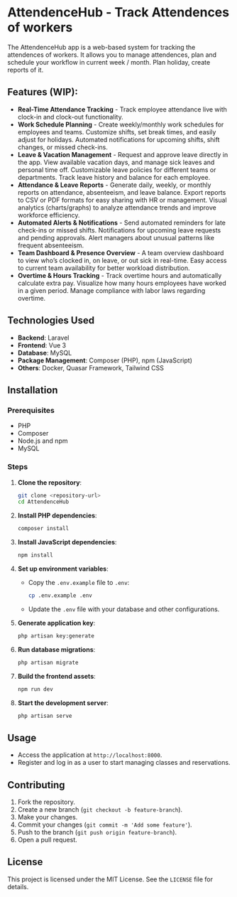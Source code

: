 # AttendenceHub - Track Attendences of workers

The AttendenceHub app is a web-based system for tracking the attendences of workers. It allows you to manage attendences, plan and schedule your workflow in current week / month. Plan holiday, create reports of it.

## Features (WIP):
- **Real-Time Attendance Tracking** - Track employee attendance live with clock-in and clock-out functionality.
- **Work Schedule Planning** - Create weekly/monthly work schedules for employees and teams. Customize shifts, set break times, and easily adjust for holidays. Automated notifications for upcoming shifts, shift changes, or missed check-ins.
- **Leave & Vacation Management** - Request and approve leave directly in the app. View available vacation days, and manage sick leaves and personal time off. Customizable leave policies for different teams or departments. Track leave history and balance for each employee.
- **Attendance & Leave Reports** - Generate daily, weekly, or monthly reports on attendance, absenteeism, and leave balance. Export reports to CSV or PDF formats for easy sharing with HR or management. Visual analytics (charts/graphs) to analyze attendance trends and improve workforce efficiency.
- **Automated Alerts & Notifications** - Send automated reminders for late check-ins or missed shifts. Notifications for upcoming leave requests and pending approvals. Alert managers about unusual patterns like frequent absenteeism.
- **Team Dashboard & Presence Overview** - A team overview dashboard to view who’s clocked in, on leave, or out sick in real-time. Easy access to current team availability for better workload distribution.
- **Overtime & Hours Tracking** - Track overtime hours and automatically calculate extra pay. Visualize how many hours employees have worked in a given period. Manage compliance with labor laws regarding overtime.

## Technologies Used

- **Backend**: Laravel
- **Frontend**: Vue 3
- **Database**: MySQL
- **Package Management**: Composer (PHP), npm (JavaScript)
- **Others**: Docker, Quasar Framework, Tailwind CSS

## Installation

### Prerequisites

- PHP
- Composer
- Node.js and npm
- MySQL

### Steps

1. **Clone the repository**:
    ```sh
    git clone <repository-url>
    cd AttendenceHub
    ```

2. **Install PHP dependencies**:
    ```sh
    composer install
    ```

3. **Install JavaScript dependencies**:
    ```sh
    npm install
    ```

4. **Set up environment variables**:
    - Copy the `.env.example` file to `.env`:
        ```sh
        cp .env.example .env
        ```
    - Update the `.env` file with your database and other configurations.

5. **Generate application key**:
    ```sh
    php artisan key:generate
    ```

6. **Run database migrations**:
    ```sh
    php artisan migrate
    ```

7. **Build the frontend assets**:
    ```sh
    npm run dev
    ```

8. **Start the development server**:
    ```sh
    php artisan serve
    ```

## Usage

- Access the application at `http://localhost:8000`.
- Register and log in as a user to start managing classes and reservations.

## Contributing

1. Fork the repository.
2. Create a new branch (`git checkout -b feature-branch`).
3. Make your changes.
4. Commit your changes (`git commit -m 'Add some feature'`).
5. Push to the branch (`git push origin feature-branch`).
6. Open a pull request.

## License

This project is licensed under the MIT License. See the `LICENSE` file for details.

